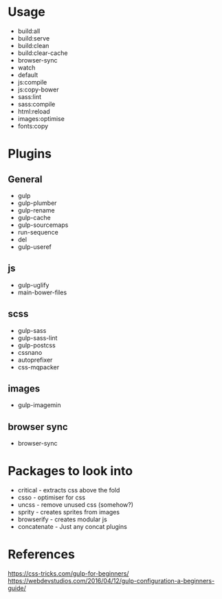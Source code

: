 # Usage

* build:all
* build:serve
* build:clean
* build:clear-cache
* browser-sync
* watch
* default
* js:compile
* js:copy-bower
* sass:lint
* sass:compile
* html:reload
* images:optimise
* fonts:copy

# Plugins
## General
* gulp
* gulp-plumber
* gulp-rename
* gulp-cache
* gulp-sourcemaps
* run-sequence
* del
* gulp-useref

## js
* gulp-uglify
* main-bower-files

## scss
* gulp-sass
* gulp-sass-lint
* gulp-postcss
* cssnano
* autoprefixer
* css-mqpacker

## images
* gulp-imagemin

## browser sync
* browser-sync



# Packages to look into
* critical - extracts css above the fold
* csso - optimiser for css
* uncss - remove unused css (somehow?)
* sprity - creates sprites from images
* browserify - creates modular js
* concatenate - Just any concat plugins


# References
https://css-tricks.com/gulp-for-beginners/
https://webdevstudios.com/2016/04/12/gulp-configuration-a-beginners-guide/